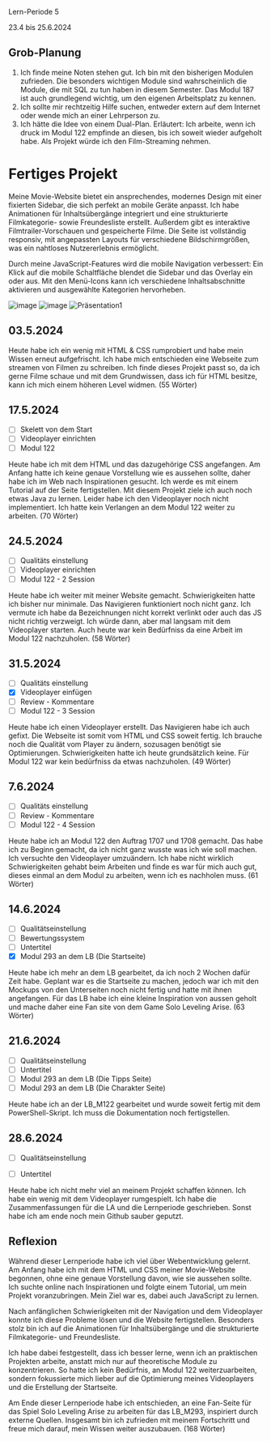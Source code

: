 Lern-Periode 5

23.4 bis 25.6.2024

## Grob-Planung

1. Ich finde meine Noten stehen gut. Ich bin mit den bisherigen Modulen zufrieden. Die besonders wichtigen Module sind wahrscheinlich die Module, die mit SQL zu tun haben in diesem Semester. Das Modul 187 ist auch grundlegend wichtig, um den eigenen Arbeitsplatz zu kennen.
2. Ich sollte mir rechtzeitig Hilfe suchen, entweder extern auf dem Internet oder wende mich an einer Lehrperson zu.
3. Ich hätte die Idee von einem Dual-Plan. Erläutert: Ich arbeite, wenn ich druck im Modul 122 empfinde an diesen, bis ich soweit wieder aufgeholt habe. Als Projekt würde ich den Film-Streaming nehmen.

# Fertiges Projekt


Meine Movie-Website bietet ein ansprechendes, modernes Design mit einer fixierten Sidebar, die sich perfekt an mobile Geräte anpasst. Ich habe Animationen für Inhaltsübergänge integriert und eine strukturierte Filmkategorie- sowie Freundesliste erstellt. Außerdem gibt es interaktive Filmtrailer-Vorschauen und gespeicherte Filme. Die Seite ist vollständig responsiv, mit angepassten Layouts für verschiedene Bildschirmgrößen, was ein nahtloses Nutzererlebnis ermöglicht.

Durch meine JavaScript-Features wird die mobile Navigation verbessert: Ein Klick auf die mobile Schaltfläche blendet die Sidebar und das Overlay ein oder aus. Mit den Menü-Icons kann ich verschiedene Inhaltsabschnitte aktivieren und ausgewählte Kategorien hervorheben.

![image](https://github.com/Donis03ch/Lern-Periode-5/assets/111046453/8766b73d-eed7-420c-98d6-1ff6f74f7bc5)
![image](https://github.com/Donis03ch/Lern-Periode-5/assets/111046453/fc0edb53-d5cd-42c4-a30f-5e972e8c5f43)
![Präsentation1](https://github.com/Donis03ch/Lern-Periode-5/assets/111046453/b1bbcf74-56ba-41c4-b6da-3af17133c840)



## 03.5.2024

Heute habe ich ein wenig mit HTML & CSS rumprobiert und habe mein Wissen erneut aufgefrischt. Ich habe mich entschieden eine Webseite zum streamen von Filmen zu schreiben. Ich finde dieses Projekt passt so, da ich gerne Filme schaue und mit dem Grundwissen, dass ich für HTML besitze, kann ich mich einem höheren Level widmen. (55 Wörter)

## 17.5.2024

- [ ] Skelett von dem Start
- [ ] Videoplayer einrichten
- [ ] Modul 122

Heute habe ich mit dem HTML und das dazugehörige CSS angefangen. Am Anfang hatte ich keine genaue Vorstellung wie es aussehen sollte, daher habe ich im Web nach Inspirationen gesucht. Ich werde es mit einem Tutorial auf der Seite fertigstellen. Mit diesem Projekt ziele ich auch noch etwas Java zu lernen. Leider habe ich den Videoplayer noch nicht implementiert. Ich hatte kein Verlangen an dem Modul 122 weiter zu arbeiten. (70 Wörter)


## 24.5.2024

- [ ] Qualitäts einstellung
- [ ] Videoplayer einrichten
- [ ] Modul 122 - 2 Session

Heute habe ich weiter mit meiner Website gemacht. Schwierigkeiten hatte ich bisher nur minimale. Das Navigieren funktioniert noch nicht ganz. Ich vermute ich habe da Bezeichnungen nicht korrekt verlinkt oder auch das JS nicht richtig verzweigt. Ich würde dann, aber mal langsam mit dem Videoplayer starten. Auch heute war kein Bedürfniss da eine Arbeit im Modul 122 nachzuholen. (58 Wörter)


## 31.5.2024

- [ ] Qualitäts einstellung
- [x] Videoplayer einfügen
- [ ] Review - Kommentare 
- [ ] Modul 122 - 3 Session

Heute habe ich einen Videoplayer erstellt. Das Navigieren habe ich auch gefixt. Die Webseite ist somit vom HTML und CSS soweit fertig. Ich brauche noch die Qualität vom Player zu ändern, sozusagen benötigt sie Optimierungen. Schwierigkeiten hatte ich heute grundsätzlich keine. Für Modul 122 war kein bedürfniss da etwas nachzuholen. (49 Wörter)


## 7.6.2024

- [ ] Qualitäts einstellung
- [ ] Review - Kommentare 
- [ ] Modul 122 - 4 Session

Heute habe ich an Modul 122 den Auftrag 1707 und 1708 gemacht. Das habe ich zu Beginn gemacht, da ich nicht ganz wusste was ich wie soll machen. Ich versuchte den Videoplayer umzuändern. Ich habe nicht wirklich Schwierigkeiten gehabt beim Arbeiten und finde es war für mich auch gut, dieses einmal an dem Modul zu arbeiten, wenn ich es nachholen muss. (61 Wörter)


## 14.6.2024

- [ ] Qualitätseinstellung
- [ ] Bewertungssystem
- [ ] Untertitel
- [x] Modul 293 an dem LB (Die Startseite)

Heute habe ich mehr an dem LB gearbeitet, da ich noch 2 Wochen dafür Zeit habe. Geplant war es die Startseite zu machen, jedoch war ich mit den Mockups von den Unterseiten noch nicht fertig und hatte mit ihnen angefangen. Für das LB habe ich eine kleine Inspiration von aussen geholt und mache daher eine Fan site von dem Game Solo Leveling Arise. (63 Wörter)

## 21.6.2024

- [ ] Qualitätseinstellung
- [ ] Untertitel
- [ ] Modul 293 an dem LB (Die Tipps Seite)
- [ ] Modul 293 an dem LB (Die Charakter Seite)

Heute habe ich an der LB_M122 gearbeitet und wurde soweit fertig mit dem PowerShell-Skript. Ich muss die Dokumentation noch fertigstellen.

## 28.6.2024

- [ ] Qualitätseinstellung
- [ ] Untertitel


Heute habe ich nicht mehr viel an meinem Projekt schaffen können. Ich habe ein wenig mit dem Videoplayer rumgespielt. Ich habe die Zusammenfassungen für die LA und die Lernperiode geschrieben. Sonst habe ich am ende noch mein Github sauber geputzt.

## Reflexion 

Während dieser Lernperiode habe ich viel über Webentwicklung gelernt. Am Anfang habe ich mit dem HTML und CSS meiner Movie-Website begonnen, ohne eine genaue Vorstellung davon, wie sie aussehen sollte. Ich suchte online nach Inspirationen und folgte einem Tutorial, um mein Projekt voranzubringen. Mein Ziel war es, dabei auch JavaScript zu lernen.

Nach anfänglichen Schwierigkeiten mit der Navigation und dem Videoplayer konnte ich diese Probleme lösen und die Website fertigstellen. Besonders stolz bin ich auf die Animationen für Inhaltsübergänge und die strukturierte Filmkategorie- und Freundesliste. 

Ich habe dabei festgestellt, dass ich besser lerne, wenn ich an praktischen Projekten arbeite, anstatt mich nur auf theoretische Module zu konzentrieren. So hatte ich kein Bedürfnis, an Modul 122 weiterzuarbeiten, sondern fokussierte mich lieber auf die Optimierung meines Videoplayers und die Erstellung der Startseite.

Am Ende dieser Lernperiode habe ich entschieden, an eine Fan-Seite für das Spiel Solo Leveling Arise zu arbeiten für das LB_M293, inspiriert durch externe Quellen. Insgesamt bin ich zufrieden mit meinem Fortschritt und freue mich darauf, mein Wissen weiter auszubauen. (168 Wörter)

